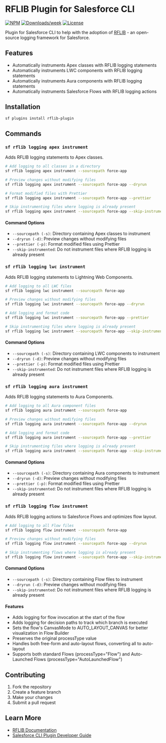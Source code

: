# RFLIB Plugin for Salesforce CLI

[![NPM](https://img.shields.io/npm/v/rflib-plugin.svg?label=rflib-plugin)](https://www.npmjs.com/package/rflib-plugin) [![Downloads/week](https://img.shields.io/npm/dw/rflib-plugin.svg)](https://npmjs.org/package/rflib-plugin) [![License](https://img.shields.io/badge/License-BSD%203--Clause-brightgreen.svg)](https://raw.githubusercontent.com/salesforcecli/rflib-plugin/main/LICENSE)

Plugin for Salesforce CLI to help with the adoption of [RFLIB](https://github.com/j-fischer/rflib) - an open-source logging framework for Salesforce.

## Features

- Automatically instruments Apex classes with RFLIB logging statements
- Automatically instruments LWC components with RFLIB logging statements
- Automatically instruments Aura components with RFLIB logging statements
- Automatically instruments Salesforce Flows with RFLIB logging actions

## Installation

```bash
sf plugins install rflib-plugin
```

## Commands

### `sf rflib logging apex instrument`

Adds RFLIB logging statements to Apex classes.

```bash
# Add logging to all classes in a directory
sf rflib logging apex instrument --sourcepath force-app

# Preview changes without modifying files
sf rflib logging apex instrument --sourcepath force-app --dryrun

# Format modified files with Prettier
sf rflib logging apex instrument --sourcepath force-app --prettier

# Skip instrumenting files where logging is already present
sf rflib logging apex instrument --sourcepath force-app --skip-instrumented
```

#### Command Options

- `--sourcepath (-s)`: Directory containing Apex classes to instrument
- `--dryrun (-d)`: Preview changes without modifying files
- `--prettier (-p)`: Format modified files using Prettier
- `--skip-instrumented`: Do not instrument files where RFLIB logging is already present

### `sf rflib logging lwc instrument`

Adds RFLIB logging statements to Lightning Web Components.

```bash
# Add logging to all LWC files
sf rflib logging lwc instrument --sourcepath force-app

# Preview changes without modifying files
sf rflib logging lwc instrument --sourcepath force-app --dryrun

# Add logging and format code
sf rflib logging lwc instrument --sourcepath force-app --prettier

# Skip instrumenting files where logging is already present
sf rflib logging lwc instrument --sourcepath force-app --skip-instrumented
```

#### Command Options

- `--sourcepath (-s)`: Directory containing LWC components to instrument
- `--dryrun (-d)`: Preview changes without modifying files
- `--prettier (-p)`: Format modified files using Prettier
- `--skip-instrumented`: Do not instrument files where RFLIB logging is already present

### `sf rflib logging aura instrument`

Adds RFLIB logging statements to Aura Components.

```bash
# Add logging to all Aura component files
sf rflib logging aura instrument --sourcepath force-app

# Preview changes without modifying files
sf rflib logging aura instrument --sourcepath force-app --dryrun

# Add logging and format code
sf rflib logging aura instrument --sourcepath force-app --prettier

# Skip instrumenting files where logging is already present
sf rflib logging aura instrument --sourcepath force-app --skip-instrumented
```

#### Command Options

- `--sourcepath (-s)`: Directory containing Aura components to instrument
- `--dryrun (-d)`: Preview changes without modifying files
- `--prettier (-p)`: Format modified files using Prettier
- `--skip-instrumented`: Do not instrument files where RFLIB logging is already present

### `sf rflib logging flow instrument`

Adds RFLIB logging actions to Salesforce Flows and optimizes flow layout.

```bash
# Add logging to all Flow files
sf rflib logging flow instrument --sourcepath force-app

# Preview changes without modifying files
sf rflib logging flow instrument --sourcepath force-app --dryrun

# Skip instrumenting flows where logging is already present
sf rflib logging flow instrument --sourcepath force-app --skip-instrumented
```

#### Command Options

- `--sourcepath (-s)`: Directory containing Flow files to instrument
- `--dryrun (-d)`: Preview changes without modifying files
- `--skip-instrumented`: Do not instrument files where RFLIB logging is already present

#### Features

- Adds logging for flow invocation at the start of the flow
- Adds logging for decision paths to track which branch is executed
- Sets the flow's CanvasMode to AUTO_LAYOUT_CANVAS for better visualization in Flow Builder
- Preserves the original processType value
- Handles both free-form and auto-layout flows, converting all to auto-layout
- Supports both standard Flows (processType="Flow") and Auto-Launched Flows (processType="AutoLaunchedFlow")

## Contributing

1. Fork the repository
2. Create a feature branch
3. Make your changes
4. Submit a pull request

## Learn More

- [RFLIB Documentation](https://github.com/j-fischer/rflib)
- [Salesforce CLI Plugin Developer Guide](https://developer.salesforce.com/docs/atlas.en-us.sfdx_cli_plugins.meta/sfdx_cli_plugins/cli_plugins_architecture_sf_cli.htm)
